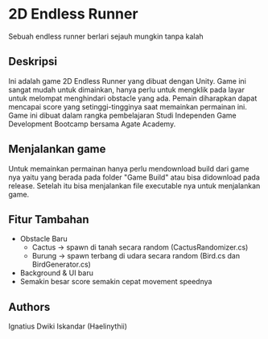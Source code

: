 # 2D Endless Runner

Sebuah endless runner berlari sejauh mungkin tanpa kalah

## Deskripsi
Ini adalah game 2D Endless Runner yang dibuat dengan Unity. Game ini sangat mudah untuk dimainkan, hanya perlu untuk mengklik pada layar untuk melompat menghindari obstacle yang ada. Pemain diharapkan dapat mencapai score yang setinggi-tingginya saat memainkan permainan ini. Game ini dibuat dalam rangka pembelajaran Studi Independen Game Development Bootcamp bersama Agate Academy.

## Menjalankan game
Untuk memainkan permainan hanya perlu mendownload build dari game nya yaitu yang berada pada folder "Game Build" atau bisa didownload pada release. Setelah itu bisa menjalankan file executable nya untuk menjalankan game.

## Fitur Tambahan
- Obstacle Baru
    - Cactus -> spawn di tanah secara random (CactusRandomizer.cs)
    - Burung -> spawn terbang di udara secara random (Bird.cs dan BirdGenerator.cs)
- Background & UI baru
- Semakin besar score semakin cepat movement speednya

## Authors
Ignatius Dwiki Iskandar (Haelinythii)